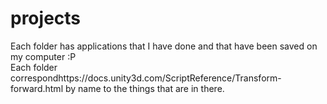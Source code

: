 # projects 
Each folder has applications that I have done and that have been saved on my computer :P <br>
Each folder correspondhttps://docs.unity3d.com/ScriptReference/Transform-forward.html by name to the things that are in there.